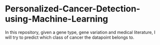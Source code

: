 # Personalized-Cancer-Detection-using-Machine-Learning
In this repository, given a gene type, gene variation and medical literature, I will try to predict which class of cancer the datapoint belongs to.
